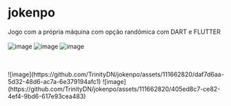 # jokenpo
Jogo com a própria máquina com opção randômica com DART e FLUTTER
<br>
<br>
![image](https://github.com/TrinityDN/jokenpo/assets/111662820/62ac8c43-23e9-4d97-9d8c-a4369703a0e7)
![image](https://github.com/TrinityDN/jokenpo/assets/111662820/9ca91d39-5822-480c-b0ad-51f7632505aa)
![image](https://github.com/TrinityDN/jokenpo/assets/111662820/10395f3e-8462-4320-be75-0c8ef483520f)

<br>
<br>
![image](https://github.com/TrinityDN/jokenpo/assets/111662820/daf7d6aa-5d32-48d6-ac7a-6e379194afc1)
![image](https://github.com/TrinityDN/jokenpo/assets/111662820/405ed8c7-ce82-4ef4-9bd6-617e93cea483)


